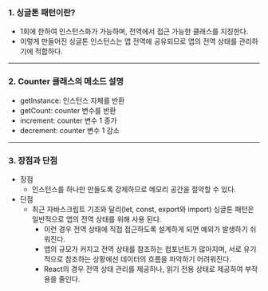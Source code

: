 ### 1. 싱글톤 패턴이란?
- 1회에 한하여 인스턴스화가 가능하며, 전역에서 접근 가능한 클래스를 지칭한다.
- 이렇게 만들어진 싱글톤 인스턴스는 앱 전역에 공유되므로 앱의 전역 상태를 관리하기에 적합하다.

*** 

### 2. Counter 클래스의 메소드 설명
- getInstance: 인스턴스 자체를 반환
- getCount: counter 변수를 반환
- increment: counter 변수 1 증가
- decrement: counter 변수 1 감소

***

### 3. 장점과 단점
- 장점
  - 인스턴스를 하나만 만들도록 강제하므로 메모리 공간을 절약할 수 있다.
- 단점
  - 최근 자바스크립트 기조와 달리(let, const, export와 import) 싱글톤 패턴은 일반적으로 앱의 전역 상태를 위해 사용 된다.
    - 이런 경우 전역 상태에 직접 접근하도록 설계하게 되면 예외가 발생하기 쉬워진다.
    - 앱의 규모가 커지고 전역 상태를 참조하는 컴포넌트가 많아지며, 서로 유기적으로 참조하는 상황에선 데이터의 흐름을 파악하기 어려워진다.
    - React의 경우 전역 상태 관리를 제공하나, 읽기 전용 상태로 제공하여 부작용을 줄인다.